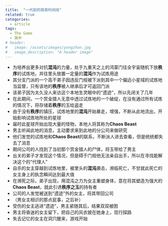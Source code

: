 ```yaml
---
title:  "一代前的简易时间线"
related: true
categories: 
  - article
tags: 
  - The Game
  - 简中
# header:
#   image: /assets/images/yongzhan.jpg
#   image_description: "A header image"
---
```


- 为培养出更多对抗**混沌**的力量，处于九重天之上的鸿蒙门往全宇宙随机下放**秩序**的试炼地，并往里头放置一定量的**混沌**作为试炼用途
- 其分支门派的一个高干弟子因违反门规被下派到其中一个偏远小星域的试炼地当监督，只有该地的**秩序**被人继承后才可返回门派
- 该弟子因为太久没人来访这个本地生灵眼中的“遗迹”，所以先闭关了几年
- 在此期间，一个赏金猎人无意中透过试炼地的一个破绽，在没有通过所有试炼的情况下，将存储着**秩序**的玉给盗走
- 由于没有**秩序**的镇压，试炼地里的**混沌**开始暴走，增强，不断从此地流出，开始影响试炼地所处的星球
- 届时此星球开始出现大量的怪物，本地人将其称为**Chaos Beast**
- 男主听闻此地的消息，主动要求来到此地的分公司来做研究
- 他们发觉的试炼地和**Chaos Beast**的联系，不断派人进去查看，但是统统都失去了消息
- 期间公司的人找到了当初那个赏金猎人的尸体，将玉带给了男主
- 出关的弟子才发现这个情况，但是碍于门规他无法亲自出手，所以在寻找能解决这个的“代理人”
- 自杀的女主穿越到试炼地里，被里头的**混沌**袭击，濒临死亡，不甘就此死亡的女主身上的执念瞬间达到最大值
- 在濒死之际，弟子出现，用混沌之力为女主重塑身体，意在将其塑造为强大的**Chaos Beast**，就此引诱**秩序之玉**的持有者
- 公司的人发觉被送到“遗迹”外的女主，将其带回公司
- （男女主相识的那点屁事，之后补）
- 受伤的女主逃进“遗迹”，男主紧随其后，结果双双被困
- 男主将昏迷的女主留下，把自己的风衣披在她身上，现行探路
- 失去记忆的女主在洞穴醒来，游戏开始